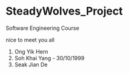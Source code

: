 # SteadyWolves_Project
Software Engineering Course

nice to meet you all
1. Ong Yik Hern
2. Soh Khai Yang - 30/10/1999
3. Seak Jian De
